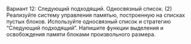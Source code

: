 Вариант 12: Следующий подходящий. Односвязный список. (2)
Реализуйте систему управления памятью, построенную на списках пустых блоков. Используйте
односвязный список и стратегию “Следующий подходящий”.
Напишите функции выделения и освобождения памяти блоками произвольного размера.
